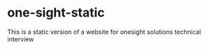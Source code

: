 # one-sight-static
This is a static version of a website for onesight solutions technical interview
